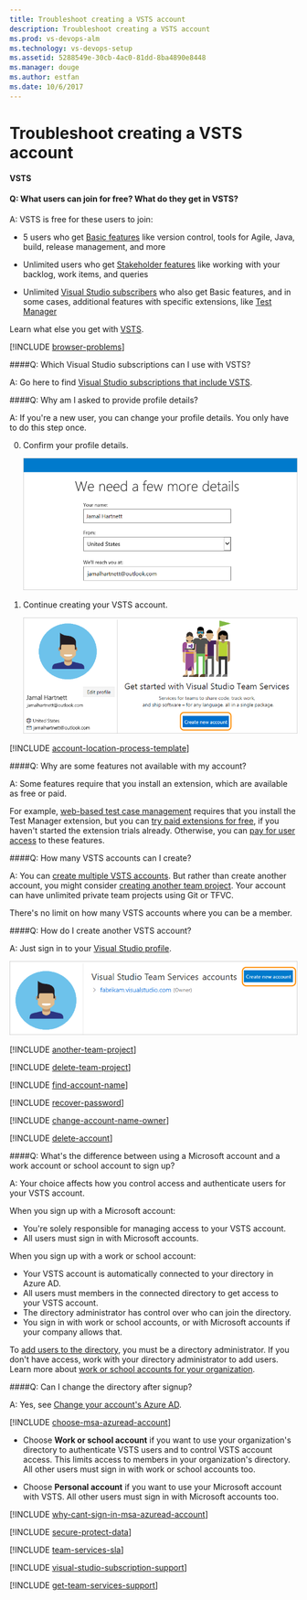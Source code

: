 ```yaml
---
title: Troubleshoot creating a VSTS account
description: Troubleshoot creating a VSTS account
ms.prod: vs-devops-alm
ms.technology: vs-devops-setup
ms.assetid: 5288549e-30cb-4ac0-81dd-8ba4890e8448
ms.manager: douge
ms.author: estfan
ms.date: 10/6/2017
---
```


#	Troubleshoot creating a VSTS account

**VSTS**


<a name="free-users"></a>
#### Q: What users can join for free?  What do they get in VSTS?

A: VSTS is free for these users to join:

* 5 users who get [Basic features](https://www.visualstudio.com/team-services/compare-features/) 
like version control, tools for Agile, Java, build, release management, and more 

* Unlimited users who get [Stakeholder features](https://www.visualstudio.com/team-services/compare-features/) 
like working with your backlog, work items, and queries

* Unlimited [Visual Studio subscribers](https://www.visualstudio.com/team-services/compare-features/) 
who also get Basic features, and in some cases, additional features with specific extensions, like 
[Test Manager](https://marketplace.visualstudio.com/items?itemName=ms.vss-testmanager-web)

 Learn what else you get with [VSTS](https://www.visualstudio.com/team-services/pricing/).



<a name="browser-problems"></a>

[!INCLUDE [browser-problems](../_shared/qa-browser-problems.md)]

####Q:  Which Visual Studio subscriptions can I use with VSTS?

A:	Go here to find 
[Visual Studio subscriptions that include VSTS](faq-add-delete-users.md#EligibleMSDNSubscriptions).

####Q:	Why am I asked to provide profile details?

A:	If you're a new user, you can change your profile details. 
You only have to do this step once. 

0.	Confirm your profile details. 

	![Confirm profile details](_img/sign-up-visual-studio-team-services/create-profile-msa.png)

0.	Continue creating your VSTS account.

	![Create your VSTS account](_img/sign-up-visual-studio-team-services/my-info-new-account.png)

<a name="account-location"></a>

[!INCLUDE [account-location-process-template](../_shared/qa-account-location-process-template.md)]

####Q:	Why are some features not available with my account?

A:	Some features require that you install an extension, 
which are available as free or paid. 

For example, [web-based test case management](https://marketplace.visualstudio.com/items?itemName=ms.vss-testmanager-web)
requires that you install the Test Manager extension, 
but you can [try paid extensions for free](../billing/try-additional-features-vs.md), 
if you haven't started the extension trials already. 
Otherwise, you can [pay for user access](/vsts/marketplace/install-vsts-extension) 
to these features.

####Q:	How many VSTS accounts can I create?

A:	You can [create multiple VSTS accounts](#create-another-account). 
But rather than create another account, you might consider 
[creating another team project](#another-team-project). 
Your account can have unlimited private team projects using Git or TFVC. 

There's no limit on how many VSTS accounts where you can be a member.  

<a name="create-another-account"></a>

####Q:	How do I create another VSTS account?

A:	Just sign in to your [Visual Studio profile](https://app.vsaex.visualstudio.com/profile/view).

![Create your VSTS account](_img/sign-up-visual-studio-team-services/my-info-account-list.png)

<a name="another-team-project"></a>

[!INCLUDE [another-team-project](../_shared/qa-another-team-project.md)]

[!INCLUDE [delete-team-project](../_shared/qa-delete-team-project.md)]

[!INCLUDE [find-account-name](../_shared/qa-find-account-name.md)]

[!INCLUDE [recover-password](../_shared/qa-recover-password.md)]

[!INCLUDE [change-account-name-owner](../_shared/qa-change-account-name-owner.md)]

[!INCLUDE [delete-account](../_shared/qa-delete-account.md)]

<a name="SignInAccountDifferences"></a>
####Q:	What's the difference between using a Microsoft account and a work account or school account to sign up?

A:	Your choice affects how you control access and 
authenticate users for your VSTS account.

When you sign up with a Microsoft account:

*	You're solely responsible for managing access 
to your VSTS account.
*	All users must sign in with Microsoft accounts.

When you sign up with a work or school account:

*	Your VSTS account is 
automatically connected to your directory in Azure AD.
*	All users must members in the connected directory 
to get access to your VSTS account.
*	The directory administrator has control over who can join the directory.
*	You sign in with work or school accounts, 
or with Microsoft accounts if your company allows that.

To [add users to the directory](https://docs.microsoft.com/azure/active-directory/active-directory-create-users), 
you must be a directory administrator. If you don't have access, 
work with your directory administrator to add users.
Learn more about 
[work or school accounts for your organization](https://docs.microsoft.com/azure/active-directory/sign-up-organization).

<a name="ChangeDirectory"></a>
####Q:	Can I change the directory after signup?

A:	Yes, see [Change your account's Azure AD](change-azure-active-directory-vsts-account.md).

<a name="ChooseOrgAcctMSAcct"></a>

[!INCLUDE [choose-msa-azuread-account](../_shared/qa-choose-msa-azuread-account.md)]

*	Choose **Work or school account** if you want to use your organization's directory 
to authenticate VSTS users and to control VSTS account access. 
This limits access to members in your organization's directory. 
All other users must sign in with work or school accounts too. 

*	Choose **Personal account** if you want to use your Microsoft account with VSTS. 
All other users must sign in with Microsoft accounts too.

[!INCLUDE [why-cant-sign-in-msa-azuread-account](../_shared/qa-why-cant-sign-in-msa-azuread-account.md)]

[!INCLUDE [secure-protect-data](../_shared/qa-secure-protect-data.md)]

[!INCLUDE [team-services-sla](../_shared/qa-vsts-sla.md)]

<a name="get-support"></a>

[!INCLUDE [visual-studio-subscription-support](../_shared/qa-visual-studio-subscription-support.md)]

[!INCLUDE [get-team-services-support](../_shared/qa-get-vsts-support.md)]
